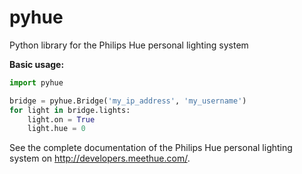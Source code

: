 pyhue
=====

Python library for the Philips Hue personal lighting system

**Basic usage:**

```python
import pyhue

bridge = pyhue.Bridge('my_ip_address', 'my_username')
for light in bridge.lights:
	light.on = True
    light.hue = 0
```

See the complete documentation of the Philips Hue personal lighting system on <http://developers.meethue.com/>.